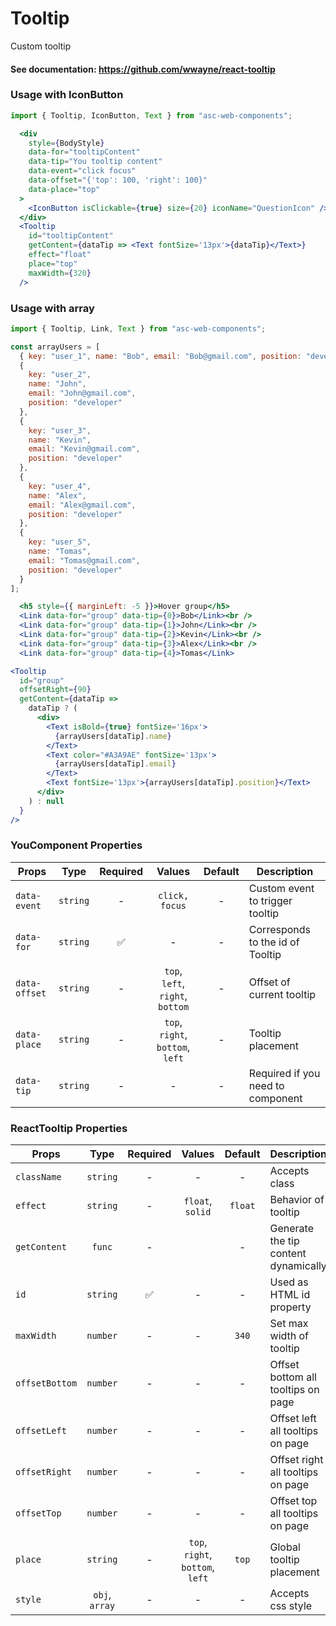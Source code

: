# Tooltip

Custom tooltip

#### See documentation: https://github.com/wwayne/react-tooltip

### Usage with IconButton

```js
import { Tooltip, IconButton, Text } from "asc-web-components";
```

```jsx
  <div
    style={BodyStyle}
    data-for="tooltipContent"
    data-tip="You tooltip content"
    data-event="click focus"
    data-offset="{'top': 100, 'right': 100}"
    data-place="top"
  >
    <IconButton isClickable={true} size={20} iconName="QuestionIcon" />
  </div>
  <Tooltip
    id="tooltipContent"
    getContent={dataTip => <Text fontSize='13px'>{dataTip}</Text>}
    effect="float"
    place="top"
    maxWidth={320}
  />
```

### Usage with array

```js
import { Tooltip, Link, Text } from "asc-web-components";
```

```js
const arrayUsers = [
  { key: "user_1", name: "Bob", email: "Bob@gmail.com", position: "developer" },
  {
    key: "user_2",
    name: "John",
    email: "John@gmail.com",
    position: "developer"
  },
  {
    key: "user_3",
    name: "Kevin",
    email: "Kevin@gmail.com",
    position: "developer"
  },
  {
    key: "user_4",
    name: "Alex",
    email: "Alex@gmail.com",
    position: "developer"
  },
  {
    key: "user_5",
    name: "Tomas",
    email: "Tomas@gmail.com",
    position: "developer"
  }
];
```

```jsx
  <h5 style={{ marginLeft: -5 }}>Hover group</h5>
  <Link data-for="group" data-tip={0}>Bob</Link><br />
  <Link data-for="group" data-tip={1}>John</Link><br />
  <Link data-for="group" data-tip={2}>Kevin</Link><br />
  <Link data-for="group" data-tip={3}>Alex</Link><br />
  <Link data-for="group" data-tip={4}>Tomas</Link>
```

```jsx
<Tooltip
  id="group"
  offsetRight={90}
  getContent={dataTip =>
    dataTip ? (
      <div>
        <Text isBold={true} fontSize='16px'>
          {arrayUsers[dataTip].name}
        </Text>
        <Text color="#A3A9AE" fontSize='13px'>
          {arrayUsers[dataTip].email}
        </Text>
        <Text fontSize='13px'>{arrayUsers[dataTip].position}</Text>
      </div>
    ) : null
  }
/>
```

### YouComponent Properties

| Props         |   Type   | Required |              Values              | Default | Description                       |
| ------------- | :------: | :------: | :------------------------------: | :-----: | --------------------------------- |
| `data-event`  | `string` |    -     |          `click, focus`          |    -    | Custom event to trigger tooltip   |
| `data-for`    | `string` |    ✅    |                -                 |    -    | Corresponds to the id of Tooltip  |
| `data-offset` | `string` |    -     | `top`, `left`, `right`, `bottom` |    -    | Offset of current tooltip         |
| `data-place`  | `string` |    -     | `top`, `right`, `bottom`, `left` |    -    | Tooltip placement                 |
| `data-tip`    | `string` |    -     |                -                 |    -    | Required if you need to component |

### ReactTooltip Properties

| Props          |      Type      | Required |              Values              | Default | Description                          |
| -------------- | :------------: | :------: | :------------------------------: | :-----: | ------------------------------------ |
| `className`    |    `string`    |    -     |                -                 |    -    | Accepts class                        |
| `effect`       |    `string`    |    -     |         `float`, `solid`         | `float` | Behavior of tooltip                  |
| `getContent`   |     `func`     |    -     |                                  |    -    | Generate the tip content dynamically |
| `id`           |    `string`    |    ✅    |                -                 |    -    | Used as HTML id property             |
| `maxWidth`     |    `number`    |    -     |                -                 |  `340`  | Set max width of tooltip             |
| `offsetBottom` |    `number`    |    -     |                -                 |    -    | Offset bottom all tooltips on page   |
| `offsetLeft`   |    `number`    |    -     |                -                 |    -    | Offset left all tooltips on page     |
| `offsetRight`  |    `number`    |    -     |                -                 |    -    | Offset right all tooltips on page    |
| `offsetTop`    |    `number`    |    -     |                -                 |    -    | Offset top all tooltips on page      |
| `place`        |    `string`    |    -     | `top`, `right`, `bottom`, `left` |  `top`  | Global tooltip placement             |
| `style`        | `obj`, `array` |    -     |                -                 |    -    | Accepts css style                    |
